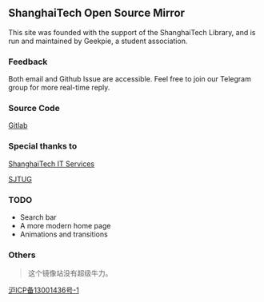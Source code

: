 ## ShanghaiTech Open Source Mirror

This site was founded with the support of the ShanghaiTech Library, and is run and maintained by Geekpie, a student association.

### Feedback

Both email and Github Issue are accessible. Feel free to join our Telegram group for more real-time reply.

### Source Code

[Gitlab](https://gitlab.isp.moe/geekpie/shanghaitech-mirror-frontend)

### Special thanks to

[ShanghaiTech IT Services](https://it.shanghaitech.edu.cn)

[SJTUG](https://github.com/sjtug/lug)

### TODO

- Search bar
- A more modern home page
- Animations and transitions

### Others

> 这个镜像站没有超级牛力。

[沪ICP备13001436号-1](https://beian.miit.gov.cn)